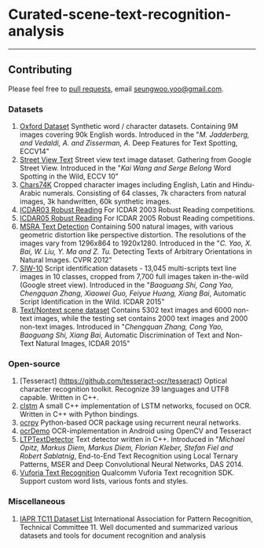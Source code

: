 # Curated-scene-text-recognition-analysis

-----

## Contributing
Please feel free to [pull requests](https://github.com/seungwooYoo/curated-scene-text-recognition-analysis/pulls), email seungwoo.yoo@gmail.com.


### Datasets
1. [Oxford Dataset](http://www.robots.ox.ac.uk/~vgg/data/text/) Synthetic word / character datasets. Containing 9M images covering 90k English words. Introduced in the "*M. Jadderberg, and Vedaldi, A. and Zisserman, A.*  Deep Features for Text Spotting, ECCV14"
2. [Street View Text](http://vision.ucsd.edu/~kai/svt/) Street view text image dataset. Gathering from Google Street View. Introduced in the "*Kai Wang and Serge Belong* Word Spotting in the Wild, ECCV 10" 
3. [Chars74K](http://www.ee.surrey.ac.uk/CVSSP/demos/chars74k/) Cropped character images including English, Latin and Hindu-Arabic numerals. Consisting of 64 classes, 7k characters from natural images, 3k handwritten, 60k synthetic images. 
4. [ICDAR03 Robust Reading](http://www.iapr-tc11.org/mediawiki/index.php/ICDAR_2003_Robust_Reading_Competitions) For ICDAR 2003 Robust Reading competitions. 
5. [ICDAR05 Robust Reading](http://www.iapr-tc11.org/mediawiki/index.php/ICDAR_2005_Robust_Reading_Competitions) For ICDAR 2005 Robust Reading competitions.
5. [MSRA Text Detection](http://www.iapr-tc11.org/mediawiki/index.php/MSRA_Text_Detection_500_Database_(MSRA-TD500)) Containing 500 natural images, with various geometric distortion like perspective distortion. The resolutions of the images vary from 1296x864 to 1920x1280. Introduced in the "*C. Yao, X. Bai, W. Liu, Y. Ma and Z. Tu.* Detecting Texts of Arbitrary Orientations in Natural Images. CVPR 2012"
6. [SIW-10](http://mc.eistar.net/~xbai/mspnProjectPage/) Script identification datasets - 13,045 multi-scripts text line images in 10 classes, cropped from 7,700 full images taken in-the-wild (Google street view). Introduced in the "*Baoguang Shi, Cong Yao, Chengquan Zhang, Xiaowei Guo, Feiyue Huang, Xiang Bai*, Automatic Script Identification in the Wild. ICDAR 2015"
7. [Text/Nontext scene dataset](http://mc.eistar.net/~xbai/textDis/textDis.html) Contains 5302 text images and 6000 non-text images, while the testing set contains 2000 text images and 2000 non-text images. Introduced in "*Chengquan Zhang, Cong Yao, Baoguang Shi, Xiang Bai*, Automatic Discrimination of Text and Non-Text Natural Images, ICDAR 2015"


### Open-source

1. [Tesseract] (https://github.com/tesseract-ocr/tesseract) Optical character recognition toolkit. Recognize 39 languages and UTF8 capable. Written in C++.
2. [clstm](https://github.com/tmbdev/clstm) A small C++ implementation of LSTM networks, focused on OCR. Written in C++ with Python bindings.
3. [ocrpy](https://github.com/tmbdev/clstm) Python-based OCR package using recurrent neural networks.
4. [ocrDemo](https://github.com/ptommassen/ocr-demo) OCR-implementation in Android using OpenCV and Tesseract  
5. [LTPTextDetector](https://github.com/mop/LTPTextDetector) Text detector written in C++. Introduced in "*Michael Opitz, Markus Diem, Markus Diem, Florian Kleber, Stefan Fiel and Robert Sablatnig*, End-to-End Text Recognition using Local Ternary Patterns, MSER and Deep Convolutional Neural Networks, DAS 2014. 
5. [Vuforia Text Recognition](https://developer.vuforia.com/library/articles/Training/Text-Recognition-Guide) Qualcomm Vuforia Text recognition SDK. Support custom word lists, various fonts and styles. 

### Miscellaneous
1. [IAPR TC11 Dataset List](http://www.iapr-tc11.org/mediawiki/index.php/Datasets_List) International Association for Pattern Recognition, Technical Committee 11. Well documented and summarized various datasets and tools for document recognition and analysis